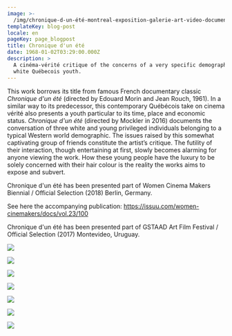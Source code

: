 ```yaml
---
image: >-
  /img/chronique-d-un-été-montreal-exposition-galerie-art-video-documentaire.png
templateKey: blog-post
locale: en
pageKey: page_blogpost
title: Chronique d'un été
date: 1968-01-02T03:29:00.000Z
description: >
  A cinéma-vérité critique of the concerns of a very specific demographic of
  white Québecois youth.
---
```

This work borrows its title from famous French documentary classic _Chronique d'un été_ (directed by Edouard Morin and Jean Rouch, 1961). In a similar way to its predecessor, this contemporary Québécois take on cinema vérité also presents a youth particular to its time, place and economic status. _Chronique d'un été_ (directed by Mockler in 2016) documents the conversation of three white and young privileged individuals belonging to a typical Western world demographic. The issues raised by this somewhat captivating group of friends constitute the artist’s critique. The futility of their interaction, though entertaining at first, slowly becomes alarming for anyone viewing the work. How these young people have the luxury to be solely concerned with their hair colour is the reality the works aims to expose and subvert.

Chronique d'un été has been presented part of Women Cinema Makers Biennial / Official Selection (2018) Berlin, Germany.

See here the accompanying publication: <https://issuu.com/women-cinemakers/docs/vol.23/100>

Chronique d'un été has been presented part of GSTAAD Art Film Festival / Official Selection (2017) Montevideo, Uruguay.

![](/img/screen-shot-2019-09-23-at-8.05.44-pm.png)

![](/img/vérité-canada-montreal-artvideo.png)

![](/img/screen-shot-2019-09-23-at-8.06.13-pm.png)

![](/img/video-cinéma-vérité-canada.png)

![](/img/20160428_210726_hdr.png)

![](/img/20160428_210713_hdr.jpg)

![](/img/sala-de-teatro-10.jpg)
